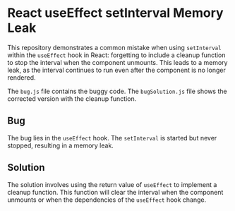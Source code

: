 # React useEffect setInterval Memory Leak

This repository demonstrates a common mistake when using `setInterval` within the `useEffect` hook in React: forgetting to include a cleanup function to stop the interval when the component unmounts. This leads to a memory leak, as the interval continues to run even after the component is no longer rendered.

The `bug.js` file contains the buggy code. The `bugSolution.js` file shows the corrected version with the cleanup function.

## Bug

The bug lies in the `useEffect` hook. The `setInterval` is started but never stopped, resulting in a memory leak.

## Solution

The solution involves using the return value of `useEffect` to implement a cleanup function. This function will clear the interval when the component unmounts or when the dependencies of the `useEffect` hook change.
